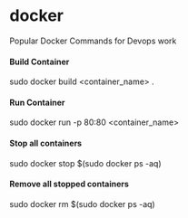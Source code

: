 # docker
Popular Docker Commands for Devops work

#### Build Container 
sudo docker build <container_name> .

#### Run Container 
sudo docker run -p 80:80 <container_name>

#### Stop all containers 
sudo docker stop $(sudo docker ps -aq)

#### Remove all stopped containers
sudo docker rm $(sudo docker ps -aq)
